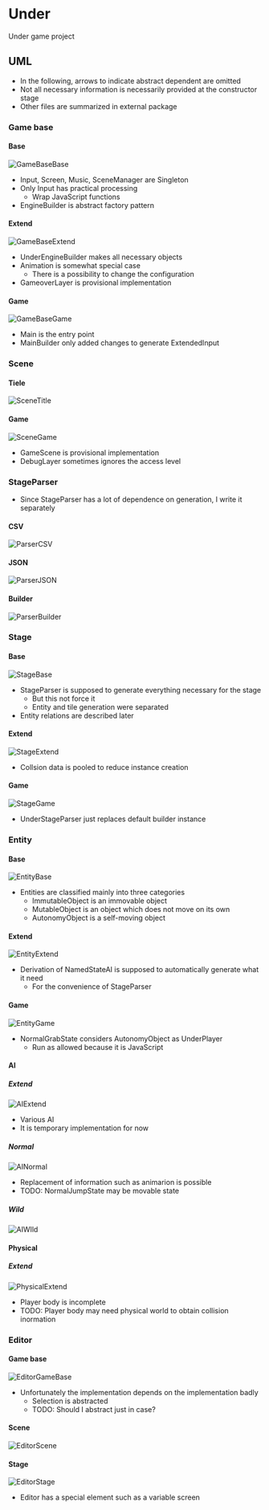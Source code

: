 # Under
Under game project

## UML
- In the following, arrows to indicate abstract dependent are omitted
- Not all necessary information is necessarily provided at the constructor stage
- Other files are summarized in external package

### Game base
#### Base
![GameBaseBase](https://raw.githubusercontent.com/Expine/Under/develop/out/uml/gamebase/Base/GameBaseBase.png)
- Input, Screen, Music, SceneManager are Singleton
- Only Input has practical processing
    - Wrap JavaScript functions
- EngineBuilder is abstract factory pattern

#### Extend
![GameBaseExtend](https://raw.githubusercontent.com/Expine/Under/develop/out/uml/gamebase/Extend/GameBaseExtend.png)
- UnderEngineBuilder makes all necessary objects
- Animation is somewhat special case
    - There is a possibility to change the configuration
- GameoverLayer is provisional implementation

#### Game
![GameBaseGame](https://raw.githubusercontent.com/Expine/Under/develop/out/uml/gamebase/Game/GameBaseGame.png)
- Main is the entry point
- MainBuilder only added changes to generate ExtendedInput

### Scene
#### Tiele
![SceneTitle](https://raw.githubusercontent.com/Expine/Under/develop/out/uml/scene/Title/SceneTitle.png)

#### Game
![SceneGame](https://raw.githubusercontent.com/Expine/Under/develop/out/uml/scene/Game/SceneGame.png)
- GameScene is provisional implementation
- DebugLayer sometimes ignores the access level

### StageParser
- Since StageParser has a lot of dependence on generation, I write it separately
#### CSV
![ParserCSV](https://raw.githubusercontent.com/Expine/Under/develop/out/uml/parser/CSV/ParserCSV.png)

#### JSON
![ParserJSON](https://raw.githubusercontent.com/Expine/Under/develop/out/uml/parser/JSON/ParserJSON.png)

#### Builder
![ParserBuilder](https://raw.githubusercontent.com/Expine/Under/develop/out/uml/parser/Builder/ParserBuilder.png)

### Stage
#### Base
![StageBase](https://raw.githubusercontent.com/Expine/Under/develop/out/uml/stage/Base/StageBase.png)
- StageParser is supposed to generate everything necessary for the stage
    - But this not force it
    - Entity and tile generation were separated
- Entity relations are described later

#### Extend
![StageExtend](https://raw.githubusercontent.com/Expine/Under/develop/out/uml/stage/Extend/StageExtend.png)
- Collsion data is pooled to reduce instance creation

#### Game
![StageGame](https://raw.githubusercontent.com/Expine/Under/develop/out/uml/stage/Game/StageGame.png)
- UnderStageParser just replaces default builder instance

### Entity
#### Base
![EntityBase](https://raw.githubusercontent.com/Expine/Under/develop/out/uml/entity/Base/EntityBase.png)
- Entities are classified mainly into three categories
    - ImmutableObject is an immovable object
    - MutableObject is an object which does not move on its own
    - AutonomyObject is a self-moving object

#### Extend
![EntityExtend](https://raw.githubusercontent.com/Expine/Under/develop/out/uml/entity/Extend/EntityExtend.png)
- Derivation of NamedStateAI is supposed to automatically generate what it need
    - For the convenience of StageParser
#### Game
![EntityGame](https://raw.githubusercontent.com/Expine/Under/develop/out/uml/entity/Game/EntityGame.png)
- NormalGrabState considers AutonomyObject as UnderPlayer
    - Run as allowed because it is JavaScript

#### AI
##### Extend
![AIExtend](https://raw.githubusercontent.com/Expine/Under/develop/out/uml/entity/ai/Extend/AIExtend.png)
- Various AI
- It is temporary implementation for now

##### Normal
![AINormal](https://raw.githubusercontent.com/Expine/Under/develop/out/uml/entity/ai/Normal/AINormal.png)
- Replacement of information such as animarion is possible
- TODO: NormalJumpState may be movable state

##### Wild
![AIWIld](https://raw.githubusercontent.com/Expine/Under/develop/out/uml/entity/ai/Wild/AIWild.png)

#### Physical
##### Extend
![PhysicalExtend](https://raw.githubusercontent.com/Expine/Under/develop/out/uml/entity/physical/Extend/PhysicalExtend.png)
- Player body is incomplete
- TODO: Player body may need physical world to obtain collision inormation

### Editor
#### Game base
![EditorGameBase](https://raw.githubusercontent.com/Expine/Under/develop/out/uml/editor/GameBase/EditorGameBase.png)
- Unfortunately the implementation depends on the implementation badly
    - Selection is abstracted
    - TODO: Should I abstract just in case?

#### Scene
![EditorScene](https://raw.githubusercontent.com/Expine/Under/develop/out/uml/editor/Scene/EditorScene.png)

#### Stage
![EditorStage](https://raw.githubusercontent.com/Expine/Under/develop/out/uml/editor/Stage/EditorStage.png)
- Editor has a special element such as a variable screen
